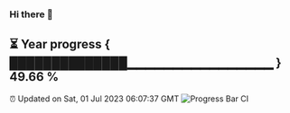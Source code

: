 ### Hi there 👋
⏳ Year progress { ██████████████▁▁▁▁▁▁▁▁▁▁▁▁▁▁▁▁ } 49.66 %
---
⏰ Updated on Sat, 01 Jul 2023 06:07:37 GMT
![Progress Bar CI](https://github.com/Moyi321/Moyi321/workflows/Progress%20Bar%20CI/badge.svg)
